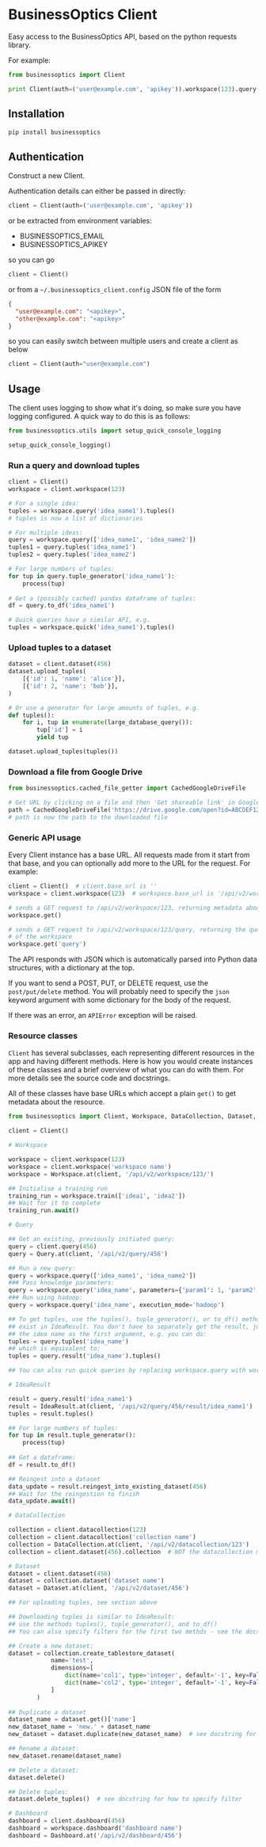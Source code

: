 BusinessOptics Client
=====================

Easy access to the BusinessOptics API, based on the python requests library.

For example:

```python
from businessoptics import Client

print Client(auth=('user@example.com', 'apikey')).workspace(123).query('ideaname').tuples()
```

Installation
------------
```bash
pip install businessoptics
```

Authentication
--------------

Construct a new Client. 

Authentication details can either be passed in directly:
```python
client = Client(auth=('user@example.com', 'apikey'))
```

or be extracted from environment variables:

* BUSINESSOPTICS_EMAIL
* BUSINESSOPTICS_APIKEY

so you can go 

```python
client = Client()
```

or from a `~/.businessoptics_client.config` JSON file of the form

```json
{ 
  "user@example.com": "<apikey>",
  "other@example.com": "<apikey>" 
}
```

so you can easily switch between multiple users and create a client as below

```python
client = Client(auth="user@example.com")
```

Usage
-----

The client uses logging to show what it's doing, so make sure you have logging configured. A quick way to do this is as follows:

```python
from businessoptics.utils import setup_quick_console_logging

setup_quick_console_logging()
```

### Run a query and download tuples

```python
client = Client()
workspace = client.workspace(123)

# For a single idea:
tuples = workspace.query('idea_name1').tuples()
# tuples is now a list of dictionaries

# For multiple ideas:
query = workspace.query(['idea_name1', 'idea_name2'])
tuples1 = query.tuples('idea_name1')
tuples2 = query.tuples('idea_name2')

# For large numbers of tuples:
for tup in query.tuple_generator('idea_name1'):
    process(tup)
    
# Get a (possibly cached) pandas dataframe of tuples:
df = query.to_df('idea_name1')

# Quick queries have a similar API, e.g.
tuples = workspace.quick('idea_name1').tuples()
```

### Upload tuples to a dataset

```python
dataset = client.dataset(456)
dataset.upload_tuples(
    [{'id': 1, 'name': 'alice'}],
    [{'id': 2, 'name': 'bob'}],
)

# Or use a generator for large amounts of tuples, e.g.
def tuples():
    for i, tup in enumerate(large_database_query()):
        tup['id'] = i
        yield tup

dataset.upload_tuples(tuples())
```

### Download a file from Google Drive

```python
from businessoptics.cached_file_getter import CachedGoogleDriveFile

# Get URL by clicking on a file and then 'Get shareable link' in Google Drive
path = CachedGoogleDriveFile('https://drive.google.com/open?id=ABCDEF123').path()
# path is now the path to the downloaded file
```

### Generic API usage

Every Client instance has a base URL. All requests made from it start from that base, and you can optionally add more to the URL for the request. For example:

```python
client = Client()  # client.base_url is ''
workspace = client.workspace(123)  # workspace.base_url is '/api/v2/workspace/123'

# sends a GET request to /api/v2/workspace/123, returning metadata about the workspace
workspace.get()

# sends a GET request to /api/v2/workspace/123/query, returning the query history
# of the workspace
workspace.get('query')
```

The API responds with JSON which is automatically parsed into Python data structures, with a dictionary at the top.

If you want to send a POST, PUT, or DELETE request, use the `post/put/delete` method. You will probably need to specify the `json` keyword argument with some dictionary for the body of the request.

If there was an error, an `APIError` exception will be raised.

### Resource classes

`Client` has several subclasses, each representing different resources in the app and having different methods. Here is how you would create instances of these classes and a brief overview of what you can do with them. For more details see the source code and docstrings.

All of these classes have base URLs which accept a plain `get()` to get metadata about the resource.

```python
from businessoptics import Client, Workspace, DataCollection, Dataset, Query, IdeaResult, Dashboard

client = Client()

# Workspace

workspace = client.workspace(123)
workspace = client.workspace('workspace name')
workspace = Workspace.at(client, '/api/v2/workspace/123/')

## Initialise a training run
training_run = workspace.train(['idea1', 'idea2'])
## Wait for it to complete
training_run.await()

# Query

## Get an existing, previously initiated query:
query = client.query(456)
query = Query.at(client, '/api/v2/query/456')

## Run a new query:
query = workspace.query(['idea_name1', 'idea_name2'])
### Pass knowledge parameters:
query = workspace.query('idea_name', parameters={'param1': 1, 'param2': 2})
### Run using hadoop:
query = workspace.query('idea_name', execution_mode='hadoop')

## To get tuples, use the tuples(), tuple_generator(), or to_df() methods that
## exist in IdeaResult. You don't have to separately get the result, just pass
## the idea name as the first argument, e.g. you can do:
tuples = query.tuples('idea_name')
## which is equivalent to:
tuples = query.result('idea_name').tuples()

## You can also run quick queries by replacing workspace.query with workspace.quick

# IdeaResult

result = query.result('idea_name1')
result = IdeaResult.at(client, '/api/v2/query/456/result/idea_name1')
tuples = result.tuples()

## For large numbers of tuples:
for tup in result.tuple_generator():
    process(tup)
    
## Get a dataframe:
df = result.to_df() 

## Reingest into a dataset
data_update = result.reingest_into_existing_dataset(456)
## Wait for the reingestion to finish
data_update.await()

# DataCollection

collection = client.datacollection(123)
collection = client.datacollection('collection name')
collection = DataCollection.at(client, '/api/v2/datacollection/123')
collection = client.dataset(456).collection  # NOT the datacollection method

# Dataset
dataset = client.dataset(456)
dataset = collection.dataset('dataset name')
dataset = Dataset.at(client, '/api/v2/dataset/456')

## For uploading tuples, see section above

## Downloading tuples is similar to IdeaResult: 
## use the methods tuples(), tuple_generator(), and to_df()
## You can also specify filters for the first two methds - see the docstring for tuple_generator

## Create a new dataset:
dataset = collection.create_tablestore_dataset(
            name='test',
            dimensions=[
                dict(name='col1', type='integer', default='-1', key=False),
                dict(name='col2', type='integer', default='-1', key=False),
            ]
        )
        
## Duplicate a dataset
dataset_name = dataset.get()['name']
new_dataset_name = 'new.' + dataset_name
new_dataset = dataset.duplicate(new_dataset_name)  # see docstring for more parameters

## Rename a dataset:
new_dataset.rename(dataset_name)

## Delete a dataset:
dataset.delete()

## Delete tuples:
dataset.delete_tuples()  # see docstring for how to specify filter

# Dashboard
dashboard = client.dashboard(456)
dashboard = workspace.dashboard('dashboard name')
dashboard = Dashboard.at('/api/v2/dashboard/456')
```
